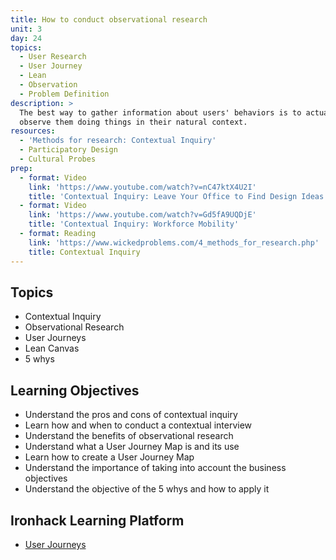 ```yaml
---
title: How to conduct observational research
unit: 3
day: 24
topics:
  - User Research
  - User Journey
  - Lean
  - Observation
  - Problem Definition
description: >
  The best way to gather information about users' behaviors is to actually
  observe them doing things in their natural context.
resources:
  - 'Methods for research: Contextual Inquiry'
  - Participatory Design
  - Cultural Probes
prep:
  - format: Video
    link: 'https://www.youtube.com/watch?v=nC47ktX4U2I'
    title: 'Contextual Inquiry: Leave Your Office to Find Design Ideas'
  - format: Video
    link: 'https://www.youtube.com/watch?v=Gd5fA9UQDjE'
    title: 'Contextual Inquiry: Workforce Mobility'
  - format: Reading
    link: 'https://www.wickedproblems.com/4_methods_for_research.php'
    title: Contextual Inquiry
---
```


Topics
------

- Contextual Inquiry
- Observational Research
- User Journeys
- Lean Canvas
- 5 whys


Learning Objectives
-------------------

- Understand the pros and cons of contextual inquiry
- Learn how and when to conduct a contextual interview
- Understand the benefits of observational research
- Understand what a User Journey Map is and its use
- Learn how to create a User Journey Map
- Understand the importance of taking into account the business objectives
- Understand the objective of the 5 whys and how to apply it


Ironhack Learning Platform
-----------

- [User Journeys](http://learn.ironhack.com/#/learning_unit/7021)
